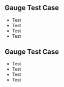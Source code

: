 
# 
## Gauge Test Case 
* Test
* Test
* Test
* Test
## Gauge Test Case 
* Test
* Test
* Test
* Test
